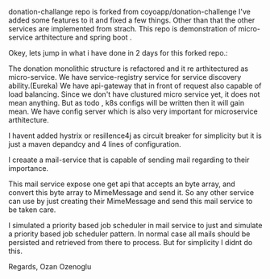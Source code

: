 donation-challange repo is forked from coyoapp/donation-challenge
I've added some features to it and fixed a few things. Other than that
the other services are implemented from strach.
This repo is demonstration of micro-service arthitecture 
and spring boot .

Okey, lets jump in what i have done in 2 days for this forked repo.:

The donation monolithic structure is refactored
and it re arthitectured as micro-service.
We have service-registry service for service
discovery ability.(Eureka)
We have api-gateway that in front of request
also capable of load balancing. Since we don't
have clustured micro service yet, it does not mean
anything. But as todo , k8s configs will be written
then it will gain mean.
We have config server which is also very important
for microservice arthitecture.

I havent added hystrix or resillence4j as
circuit breaker for simplicity but it is
just a maven depandcy and 4 lines of configuration.

I creaate a mail-service that is capable of
sending mail regarding to their importance.

This mail service expose one get api that
accepts an byte array, and convert this byte
array to MimeMessage and send it. So any other
service can use by just creating their MimeMessage
and send this mail service to be taken care.

I simulated a priority based job scheduler in mail
service to just and simulate a priority based
job scheduler pattern.
In normal case all mails should be persisted
and retrieved from there to process.
But for simplicity I didnt do this.

Regards,
Ozan Ozenoglu

